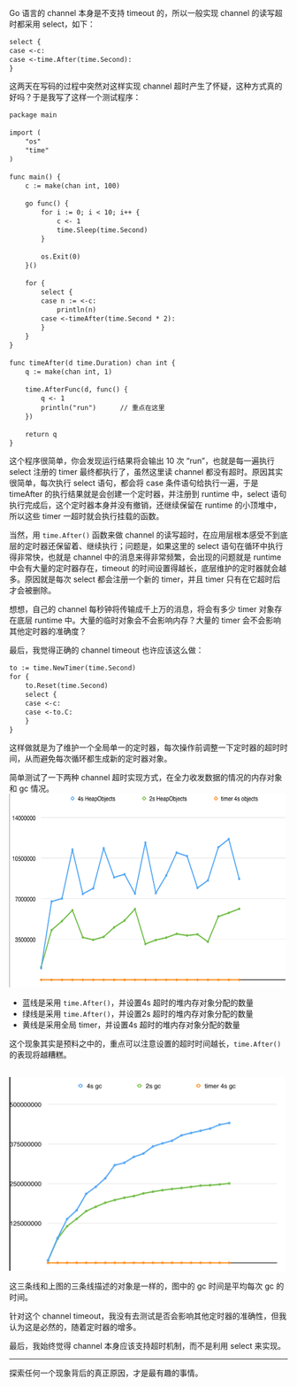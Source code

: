

Go 语言的 channel 本身是不支持 timeout 的，所以一般实现 channel 的读写超时都采用 select，如下：

	select {
	case <-c:
	case <-time.After(time.Second):
	}
	
这两天在写码的过程中突然对这样实现 channel 超时产生了怀疑，这种方式真的好吗？于是我写了这样一个测试程序：

	package main

	import (
	    "os"
	    "time"
	)
	
	func main() {
	    c := make(chan int, 100)
	
	    go func() {
	        for i := 0; i < 10; i++ {
	            c <- 1
	            time.Sleep(time.Second)
	        }
	
	        os.Exit(0)
	    }()
	
	    for {
	        select {
	        case n := <-c:
	            println(n)
	        case <-timeAfter(time.Second * 2):
	        }
	    }
	}
	
	func timeAfter(d time.Duration) chan int {
	    q := make(chan int, 1)
	
	    time.AfterFunc(d, func() {
	        q <- 1
	        println("run") 		// 重点在这里
	    })
	
	    return q
	}

这个程序很简单，你会发现运行结果将会输出 10 次 “run”，也就是每一遍执行 select 注册的 timer 最终都执行了，虽然这里读 channel 都没有超时。原因其实很简单，每次执行 select 语句，都会将 case 条件语句给执行一遍，于是 timeAfter 的执行结果就是会创建一个定时器，并注册到 runtime 中，select 语句执行完成后，这个定时器本身并没有撤销，还继续保留在 runtime 的小顶堆中，所以这些 timer 一超时就会执行挂载的函数。

当然，用 `time.After()` 函数来做 channel 的读写超时，在应用层根本感受不到底层的定时器还保留着、继续执行；问题是，如果这里的 select 语句在循环中执行得非常快，也就是 channel 中的消息来得非常频繁，会出现的问题就是 runtime 中会有大量的定时器存在，timeout 的时间设置得越长，底层维护的定时器就会越多。原因就是每次 select 都会注册一个新的 timer，并且 timer 只有在它超时后才会被删除。

想想，自己的 channel 每秒钟将传输成千上万的消息，将会有多少 timer 对象存在底层 runtime 中。大量的临时对象会不会影响内存？大量的 timer 会不会影响其他定时器的准确度？

最后，我觉得正确的 channel timeout 也许应该这么做：

	to := time.NewTimer(time.Second)
	for {
	    to.Reset(time.Second)
	    select {
	    case <-c:
	    case <-to.C:
	    }
	}
	
这样做就是为了维护一个全局单一的定时器，每次操作前调整一下定时器的超时时间，从而避免每次循环都生成新的定时器对象。

简单测试了一下两种 channel 超时实现方式，在全力收发数据的情况的内存对象和 gc 情况。
<br>
<img src="/assets/images/chan-to-objects.png" height="350" width="500">
<br>
* 蓝线是采用 `time.After()`，并设置4s 超时的堆内存对象分配的数量
* 绿线是采用 `time.After()`，并设置2s 超时的堆内存对象分配的数量
* 黄线是采用全局 timer，并设置4s 超时的堆内存对象分配的数量

这个现象其实是预料之中的，重点可以注意设置的超时时间越长，`time.After()` 的表现将越糟糕。

<br>
<img src="/assets/images/chan-to-gc.png" height="350" width="500">
<br>

这三条线和上图的三条线描述的对象是一样的，图中的 gc 时间是平均每次 gc 的时间。

针对这个 channel timeout，我没有去测试是否会影响其他定时器的准确性，但我认为这是必然的，随着定时器的增多。


最后，我始终觉得 channel 本身应该支持超时机制，而不是利用 select 来实现。

----

探索任何一个现象背后的真正原因，才是最有趣的事情。

